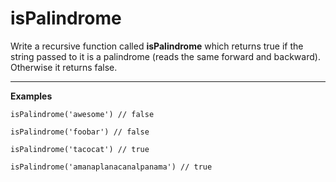 # isPalindrome

Write a recursive function called __isPalindrome__ which returns true if the string passed to it is a palindrome (reads the same forward and backward). Otherwise it returns false.

---

__Examples__

```
isPalindrome('awesome') // false

isPalindrome('foobar') // false

isPalindrome('tacocat') // true

isPalindrome('amanaplanacanalpanama') // true
```